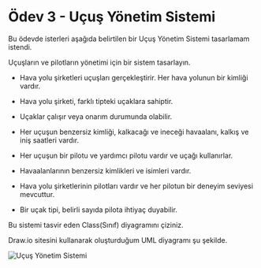 # Ödev 3 - Uçuş Yönetim Sistemi
Bu ödevde isterleri aşağıda belirtilen bir Uçuş Yönetim Sistemi tasarlamam istendi.

Uçuşların ve pilotların yönetimi için bir sistem tasarlayın.

 - Hava yolu şirketleri uçuşları gerçekleştirir. Her hava yolunun bir kimliği vardır.

 - Hava yolu şirketi, farklı tipteki uçaklara sahiptir.

 - Uçaklar çalışır veya onarım durumunda olabilir.

 - Her uçuşun benzersiz kimliği, kalkacağı ve ineceği havaalanı, kalkış ve iniş saatleri vardır.

 - Her uçuşun bir pilotu ve yardımcı pilotu vardır ve uçağı kullanırlar.

 - Havaalanlarının benzersiz kimlikleri ve isimleri vardır.

 - Hava yolu şirketlerinin pilotları vardır ve her pilotun bir deneyim seviyesi mevcuttur.

 - Bir uçak tipi, belirli sayıda pilota ihtiyaç duyabilir.

Bu sistemi tasvir eden Class(Sınıf) diyagramını çiziniz.

Draw.io sitesini kullanarak oluşturduğum UML diyagramı şu şekilde.

![Uçuş Yönetim Sistemi](https://i.hizliresim.com/94ctpqa.jpg)
